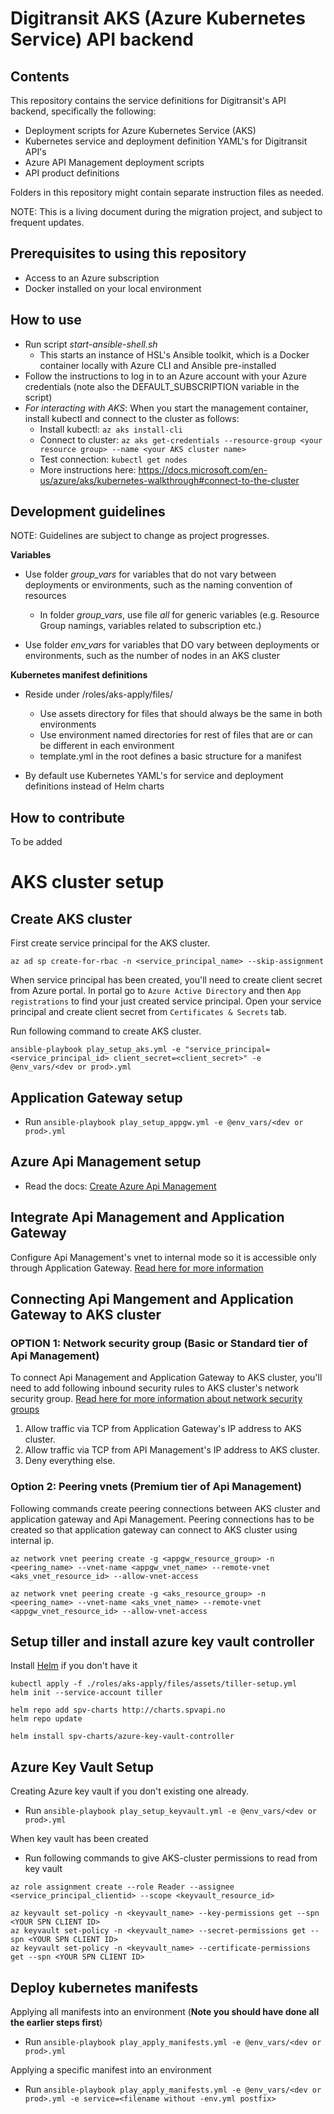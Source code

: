 # Digitransit AKS (Azure Kubernetes Service) API backend

## Contents
This repository contains the service definitions for Digitransit's API backend, specifically the following:
* Deployment scripts for Azure Kubernetes Service (AKS)
* Kubernetes service and deployment definition YAML's for Digitransit API's
* Azure API Management deployment scripts
* API product definitions

Folders in this repository might contain separate instruction files as needed.

NOTE: This is a living document during the migration project, and subject to frequent updates.

## Prerequisites to using this repository
* Access to an Azure subscription
* Docker installed on your local environment

## How to use
* Run script *start-ansible-shell.sh*
    * This starts an instance of HSL's Ansible toolkit, which is a Docker container locally with Azure CLI and Ansible pre-installed
* Follow the instructions to log in to an Azure account with your Azure credentials (note also the DEFAULT_SUBSCRIPTION variable in the script)
* *For interacting with AKS*: When you start the management container, install kubectl and connect to the cluster as follows:
    * Install kubectl: `az aks install-cli`
    * Connect to cluster: `az aks get-credentials --resource-group <your resource group> --name <your AKS cluster name>`
    * Test connection: `kubectl get nodes`
    * More instructions here: https://docs.microsoft.com/en-us/azure/aks/kubernetes-walkthrough#connect-to-the-cluster


## Development guidelines
NOTE: Guidelines are subject to change as project progresses.

**Variables**
* Use folder *group_vars* for variables that do not vary between deployments or environments, such as the naming convention of resources
    * In folder *group_vars*, use file *all* for generic variables (e.g. Resource Group namings, variables related to subscription etc.)

* Use folder *env_vars* for variables that DO vary between deployments or environments, such as the number of nodes in an AKS cluster

**Kubernetes manifest definitions**
* Reside under /roles/aks-apply/files/
    * Use assets directory for files that should always be the same in both environments
    * Use environment named directories for rest of files that are or can be different in each environment
    * template.yml in the root defines a basic structure for a manifest

* By default use Kubernetes YAML's for service and deployment definitions instead of Helm charts

## How to contribute
To be added


# AKS cluster setup

## Create AKS cluster
First create service principal for the AKS cluster.
```
az ad sp create-for-rbac -n <service_principal_name> --skip-assignment
```

When service principal has been created, you'll need to create client secret from Azure portal. In portal go to `Azure Active Directory` and then `App registrations` to find your just created service principal. Open your service principal and create client secret from `Certificates & Secrets` tab.

Run following command to create AKS cluster.
```
ansible-playbook play_setup_aks.yml -e "service_principal=<service_principal_id> client_secret=<client_secret>" -e @env_vars/<dev or prod>.yml
```

## Application Gateway setup

* Run `ansible-playbook play_setup_appgw.yml -e @env_vars/<dev or prod>.yml`

## Azure Api Management setup
* Read the docs: [Create Azure Api Management](https://docs.microsoft.com/en-us/azure/api-management/get-started-create-service-instance)


## Integrate Api Management and Application Gateway

Configure Api Management's vnet to internal mode so it is accessible only through Application Gateway. [Read here for more information](https://docs.microsoft.com/en-us/azure/api-management/get-started-create-service-instance)

## Connecting Api Mangement and Application Gateway to AKS cluster

### OPTION 1: Network security group (**Basic** or **Standard** tier of Api Management)

To connect Api Management and Application Gateway to AKS cluster, you'll need to add following inbound security rules to AKS cluster's network security group. [Read here for more information about network security groups](https://docs.microsoft.com/en-us/azure/virtual-network/security-overview)

1. Allow traffic via TCP from Application Gateway's IP address to AKS cluster.
2. Allow traffic via TCP from API Management's IP address to AKS cluster.
3. Deny everything else.

### Option 2: Peering vnets (**Premium** tier of Api Management)
Following commands create peering connections between AKS cluster and application gateway and Api Management. Peering connections has to be created so that application gateway can connect to AKS cluster using internal ip.

```
az network vnet peering create -g <appgw_resource_group> -n <peering_name> --vnet-name <appgw_vnet_name> --remote-vnet <aks_vnet_resource_id> --allow-vnet-access
```

```
az network vnet peering create -g <aks_resource_group> -n <peering_name> --vnet-name <aks_vnet_name> --remote-vnet <appgw_vnet_resource_id> --allow-vnet-access
```

## Setup tiller and install azure key vault controller

Install [Helm](https://helm.sh/docs/using_helm/) if you don't have it

```
kubectl apply -f ./roles/aks-apply/files/assets/tiller-setup.yml
helm init --service-account tiller
```
```
helm repo add spv-charts http://charts.spvapi.no
helm repo update

helm install spv-charts/azure-key-vault-controller
```

## Azure Key Vault Setup

Creating Azure key vault if you don't existing one already.
* Run `ansible-playbook play_setup_keyvault.yml -e @env_vars/<dev or prod>.yml`

When key vault has been created

* Run following commands to give AKS-cluster permissions to read from key vault
```
az role assignment create --role Reader --assignee <service_principal_clientid> --scope <keyvault_resource_id>

az keyvault set-policy -n <keyvault_name> --key-permissions get --spn <YOUR SPN CLIENT ID>
az keyvault set-policy -n <keyvault_name> --secret-permissions get --spn <YOUR SPN CLIENT ID>
az keyvault set-policy -n <keyvault_name> --certificate-permissions get --spn <YOUR SPN CLIENT ID>
```

## Deploy kubernetes manifests

Applying all manifests into an environment (**Note you should have done all the earlier steps first**)
* Run `ansible-playbook play_apply_manifests.yml -e @env_vars/<dev or prod>.yml`

Applying a specific manifest into an environment
* Run `ansible-playbook play_apply_manifests.yml -e @env_vars/<dev or prod>.yml -e service=<filename without -env.yml postfix>`

